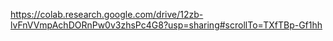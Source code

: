 https://colab.research.google.com/drive/12zb-lvFnVVmpAchDORnPw0v3zhsPc4G8?usp=sharing#scrollTo=TXfTBp-Gf1hh
